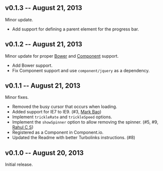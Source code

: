 v0.1.3 -- August 21, 2013
--------------------------

Minor update.

 * Add support for defining a parent element for the progress bar.

v0.1.2 -- August 21, 2013
--------------------------

Minor update for proper [Bower] and [Component] support.

 * Add Bower support.
 * Fix Component support and use `component/jquery` as a dependency.

v0.1.1 -- August 21, 2013
-------------------------

Minor fixes.

 * Removed the busy cursor that occurs when loading.
 * Added support for IE7 to IE9. (#3, [Mark Bao])
 * Implement `trickleRate` and `trickleSpeed` options.
 * Implement the `showSpinner` option to allow removing the spinner. (#5, #9, 
     [Rahul C S])
 * Registered as a Component in Component.io.
 * Updated the Readme with better Turbolinks instructions. (#8)

v0.1.0 -- August 20, 2013
-------------------------

Initial release.

[Rahul C S]: https://github.com/rahulcs
[Mark Bao]: https://github.com/markbao
[Bower]: http://bower.io
[Component]: http://component.io

